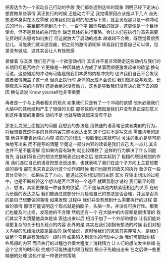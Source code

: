 把表达作为一个驱动自己行动的手段
我们都会遇到这样的现象 明明已经下定决心想要做某些事情 真正执行的时候 还是动力不足 我觉得原因应该是以下几点
首先 想法本身实在太过零散 如果我们把当时的想法写下来，就会发现那只是一种冲动式的行为，甚至都不能到几十个、一百个字 因而导致的就是，这更像是一个目标使命，但不是具体的执行动作
缺乏具体的执行策略，会让人们在执行时首先需要花费时间去思考如何执行 但这就放大了启动的成本 越难越不会做，既然觉着很费劲儿，可能我们就半途而废，把之前的激情消耗掉 毕竟我们觉着自己可以做，但是没有做成，这其实会让人有挫败感

紧接着 与其类 我们在产生一个欲望动机时 其实并不是非常确定这些动机与我们的长期目标是否吻合 它更像是一种因其他人完成了某事而顺便激发起来的欲望 换句话说，这些短期的冲动有可能是跟我们本质的内核冲突的
也许我们自己不会发现 或者激情掩盖了这一点 但真正执行时 身体的反应不会说谎 我们做那些与观念、长期观念冲突的内容时 还是会绝对没有动力，这也是导致我们没有决心做下去的原因 换句话说 Know yourself也非常重要

再者是一个与上两者相关的观点 如果我们只是有了一个冲动的欲望 他未必跟我们大脑中的其他结构产生了很强的关联 那导致的问题就是我们并没有真正深刻意义到这件事情的重要性 动机不足 也就导致做起来没有干劲

那怎么克服上面提到的问题 我想到的办法是 用快速的语音笔记或者类似的行为，将我想要做这件事的具体内容完整地表达出来 这个过程不是写文章 需要清晰的逻辑 他只需要表达核心内容 把自己的想法一股脑倒出来就可以 关注的重心是尽可能快地写出来 而不是写的清楚 毕竟这一部分内容的读者是我们自己 乱一点儿 其实也并不是不能理解 但如果内容有缺失 就比较糟糕了
这样的行为解决了什么问题
首先 当我们将自己的想法完整地表述出来之后 他其实起到了 粗糙的项目规划的作用 我们通过自己的语音把想法说出来，也就表明了我们在这个子方向上主要想要做的事情 那在未来真正执行这个动作的时候 我们也能有的放矢的执行 至少在一些具体实物时，如果失去了方向，能通过这些想法回归主题
其次 在输出想法的过程中，也是不断校验这个想法是否合理的一个途径 就跟我刚才说的 我们最早的观点、想法，其实更像是一种自发的欲望，而不是与其他内核紧密相连的关系 在较为长篇的表达之后 我们能通过这部分行为检验自己的想法是否合理，并且是否真的是自己想要做的事情 如果发现 过程中 我们并没有想到什么需要执行的过程 要做的事情 那很可能说明这个观点就是拍脑子，头脑一热，并没有可执行性。那我们也能及时止损，发现他的不合理
然后还有一个 在大脑中的内容都是很浅薄的 我们其实不太清楚他具体是谁 表达出来以后 相当于加了一个外部的缓存 让我们能处理更复杂的关于相关观点的内容
此外的是 其实在我们刚拥有想法的时候 我们对相关内容的思维活跃度是最高的 换句话说，这时候我们的灵感其实非常大，是我们做整个项目最有激情的一段时间 如果陷入到具体的行动中之后 我们可能就纠结一些局部的内容 而且执行的过程也会很大程度上消耗精力 让人们的想法发生枯竭 在这个宝贵的时间段 完成尽可能快速的项目规划 把点子先输出出来 在之后做一些更精细的处理 这也许是一种更好的策略